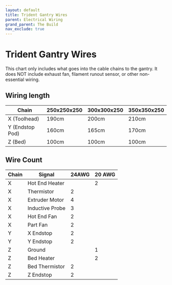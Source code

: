 ```yaml
---
layout: default
title: Trident Gantry Wires
parent: Electrical Wiring
grand_parent: The Build
nav_exclude: true
---
```


# Trident Gantry Wires

This chart only includes what goes into the cable chains to the gantry.  It does NOT include exhaust fan, filament runout sensor, or other non-essential wiring.

## Wiring length

| Chain           | 250x250x250 | 300x300x250 | 350x350x250 |
|-----------------|-------------|-------------|-------------|
| X (Toolhead)    | 190cm       | 200cm       | 210cm       |
| Y (Endstop Pod) | 160cm       | 165cm       | 170cm       |
| Z (Bed)         | 100cm       | 100cm       | 100cm       |

## Wire Count

| Chain | Signal          | 24AWG | 20 AWG |
|-------|-----------------|-------|--------|
| X     | Hot End Heater  |       | 2      |
| X     | Thermistor      | 2     |        |
| X     | Extruder Motor  | 4     |        |
| X     | Inductive Probe | 3     |        |
| X     | Hot End Fan     | 2     |        |
| X     | Part Fan        | 2     |        |
| Y     | X Endstop       | 2     |        |
| Y     | Y Endstop       | 2     |        |
| Z     | Ground          |       | 1      |
| Z     | Bed Heater      |       | 2      |
| Z     | Bed Thermistor  | 2     |        |
| Z     | Z Endstop       | 2     |        |
